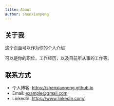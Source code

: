 ```yaml
---
title: About
author: shenxianpeng
---
```


## 关于我

这个页面可以作为你的个人介绍

可以是你的职位，工作经历，以及目前所从事的工作等。


## 联系方式

* 个人博客: https://shenxianpeng.github.io
* Email: [example@gmail.com](mailto:example@gmail.com)
* LinkedIn: https://www.linkedin.com/
